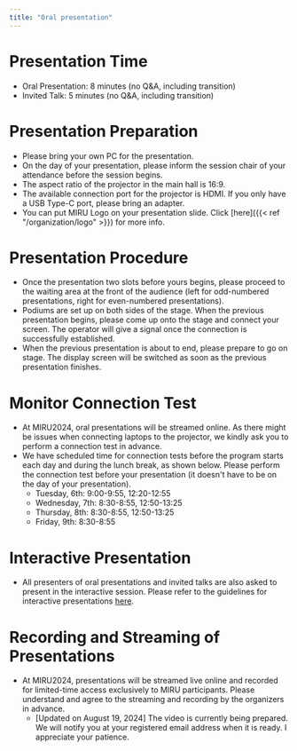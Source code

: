 ```yaml
---
title: "Oral presentation"
---
```


# Presentation Time
- Oral Presentation: 8 minutes (no Q&A, including transition)
- Invited Talk: 5 minutes (no Q&A, including transition)

# Presentation Preparation
- Please bring your own PC for the presentation.
- On the day of your presentation, please inform the session chair of your attendance before the session begins.
- The aspect ratio of the projector in the main hall is 16:9.
- The available connection port for the projector is HDMI. If you only have a USB Type-C port, please bring an adapter.
- You can put MIRU Logo on your presentation slide. Click [here]({{< ref "/organization/logo" >}}) for more info.

# Presentation Procedure
- Once the presentation two slots before yours begins, please proceed to the waiting area at the front of the audience (left for odd-numbered presentations, right for even-numbered presentations).
- Podiums are set up on both sides of the stage. When the previous presentation begins, please come up onto the stage and connect your screen. The operator will give a signal once the connection is successfully established.
- When the previous presentation is about to end, please prepare to go on stage. The display screen will be switched as soon as the previous presentation finishes.

# Monitor Connection Test
- At MIRU2024, oral presentations will be streamed online. As there might be issues when connecting laptops to the projector, we kindly ask you to perform a connection test in advance.
- We have scheduled time for connection tests before the program starts each day and during the lunch break, as shown below. Please perform the connection test before your presentation (it doesn't have to be on the day of your presentation).
	- Tuesday, 6th: 9:00-9:55, 12:20-12:55
	- Wednesday, 7th: 8:30-8:55, 12:50-13:25
	- Thursday, 8th: 8:30-8:55, 12:50-13:25
	- Friday, 9th: 8:30-8:55

# Interactive Presentation
- All presenters of oral presentations and invited talks are also asked to present in the interactive session. Please refer to the guidelines for interactive presentations [here](../interactive).

# Recording and Streaming of Presentations
- At MIRU2024, presentations will be streamed live online and recorded for limited-time access exclusively to MIRU participants. Please understand and agree to the streaming and recording by the organizers in advance.
    - [Updated on August 19, 2024] The video is currently being prepared. We will notify you at your registered email address when it is ready. I appreciate your patience.

